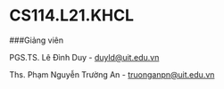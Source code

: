 # CS114.L21.KHCL
###Giảng viên

PGS.TS. Lê Đình Duy - duyld@uit.edu.vn

Ths. Phạm Nguyễn Trường An - truonganpn@uit.edu.vn
